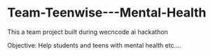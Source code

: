 # Team-Teenwise---Mental-Health

This a team project built during wecncode ai hackathon

Objective:
Help students and teens with mental health etc....
